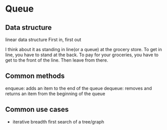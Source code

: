 # Queue 

## Data structure
linear data structure
First in, first out

I think about it as standing in line(or a queue) at the grocery store. To get in line, you have to stand at the back. To pay for your groceries, you have to get to the front of the line. Then leave from there.

## Common methods
enqueue: adds an item to the end of the queue
dequeue: removes and returns an item from the beginning of the queue

## Common use cases
- iterative breadth first search of a tree/graph